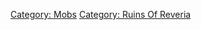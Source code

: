 [Category: Mobs](Category:_Mobs "wikilink") [Category: Ruins Of
Reveria](Category:_Ruins_Of_Reveria "wikilink")
